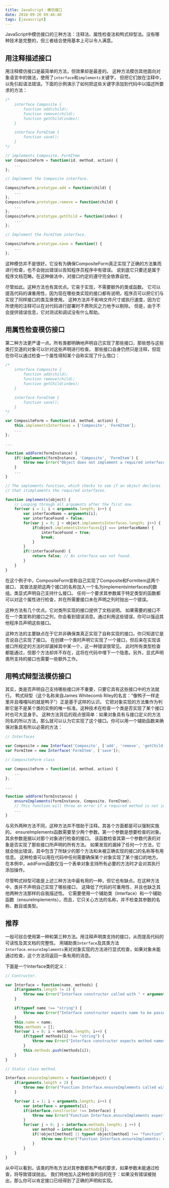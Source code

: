 ```yaml
---
title: JavaScript：模仿接口
date: 2018-09-26 09:46:40
tags: [javascript]
---
```


JavaScript中模仿接口的三种方法：注释法、属性检查法和鸭式辩型法。没有哪种技术是完整的，但三者结合使用基本上可以令人满意。

## 用注释描述接口

用注释模仿接口是最简单的方法，但效果却是最差的。
这种方法模仿其他面向对象语言中的做法，使用了`interface`和`implements`关键字，
但把它们放在注释中，以免引起语法错误。下面的示例演示了如何把这些关键字添加到代码中以描述所要求的方法：

```javascript
/*
    interface Composite {
        function add(child);
        function remove(child);
        function getChild(index);
    }

    interface FormItem {
        function save();
    }
*/

// implements Composite, FormItem
var CompositeForm = function(id, method, action) {
    ...
};

// Implement the Composite interface.

CompositeForm.prototype.add = function(child) {
    ...
};
CompositeForm.prototype.remove = function(child) {
    ...
};
CompositeForm.prototype.getChild = function(index) {
    ...
};

// Implement the FormItem interface.

CompositeForm.prototype.save = function() {
    ...
};
```

这种模仿并不是很好。它没有为确保CompositeForm真正实现了正确的方法集而进行检查，也不会抛出错误以告知程序员程序中有错误。
说到底它只要还是属于程序文档范畴。在这种做法中，对接口约定的遵守完全依靠自觉。

尽管如此。这种方法也有其优点。它易于实现，不需要额外的类或函数。
它可以提高代码的课重用性，因为现在哪些类实现的接口都有说明，程序员可以把它们与实现了同样接口的类互换使用。
这种方法并不影响文件尺寸或执行速度，因为它所使用的注释可以在对代码进行部署时不费吹灰之力地予以剔除。
但是，由于不会提供错误信息，它对测试和调试没有什么帮助。

<!--more-->

## 用属性检查模仿接口

第二种方法更严谨一点。所有类都明确地声明自己实现了那些接口，那些想与这些类打交道的对象可以针对这些声明进行检查。
那些接口自身仍然只是注释，但现在你可以通过检查一个属性得知某个自称实现了什么借口：

```javascript
/*
    interface Composite {
        function add(child);
        function remove(child);
        function getChild(index);
    }

    interface FormItem {
        function save();
    }
*/

var CompositeForm = function(id, method, action) {
    this.implementsInterfaces = ['Composite', 'FormItem'];
    ...
};

...

function addForm(formInstance) {
    if(!implements(formInstance, 'Composite', 'FormItem') {
        throw new Error("Object does not implement a required interface.");
    }
    ...
}

// The implements function, which checks to see if an object declares
// that itimplaments the required interfaces.

function implements(object) {
    // Looping through all arguments after the first one.
    for(var i = 1; i < arguments.length; i++) {
        var interfaceName = arguments[i];
        var interfaceFound = false;
        for(var j = 0; j < object.implementsInterfaces.length; j++) {
            if(object.implementsInterfaces[j] === interfaceName) {
                interfaceFound = true;
                break;
            }
        }
        if(!interfaceFound) {
            return false; // An interface was not found.
        }
    }
}
```

在这个例子中，CompositeForm宣称自己实现了Composite和FormItem这两个接口，
其做法是把这两个接口的名称加入一个名为implementsInterfaces的数组。类显式声明自己支持什么接口。
任何一个要求其参数属于特定类型的函数都可以对这个属性进行检查，并在所需要接口未在声明之列时抛出一个错误。

这种方法有几个优点。它对类所实现的接口提供了文档说明。
如果需要的接口不在一个类宣称的接口之列，你会看到错误消息。通过利用这些错误，你可以强迫其他程序员声明这些接口。

这种方法的主要缺点在于它并非确保类真正实现了自称实现的接口。你只知道它是否说自己实现了接口。
在创建一个类时声明它实现了一个接口，但后来在实现该接口所规定的方法时却漏掉其中某一个，这一种错误很常见。
此时所有类型检查都能通过，但那个方法却并不存在，这将在代码中埋下一个隐患。另外，显式声明类所支持的接口也需要一些额外工作。

## 用鸭式辩型法模仿接口

其实，类是否声明自己支持哪些接口并不重要，只要它具有这些接口中的方法就行。
鸭式辩型（这个名称来自James Whitecomb Riley的名言：“像鸭子一样走里并且嘎嘎叫的就是鸭子”）正是基于这样的认识。
它把对象实现的方法集作为判断它是不是某个类的实例的唯一标准。这种技术在检查一个类是否实现了某个接口时也可大显身手。
这种方法背后的观点很简单：如果对象具有与接口定义的方法同名的所以方法，那么就可以认为它实现了这个接口。你可以用一个辅助函数来确保对象具有所以必需的方法：

```javascript
// Interfaces

var Composite = new Interface('Composite', ['add', 'remove', 'getChild']);
var FormItem = new Interface('FormItem', ['save']);

// CompositeForm class

var CompositeForm = function(id, method, action) {
    ...
};

...

function addForm(formInstance) {
    ensureImplements(formInstance, Composite, FormItem);
    // This function will throw an error if a required method is not implemented.
    ...
}
```

与另外两种方法不同，这种方法并不借助于注释。其各个方面都是可以强制实施的。
ensureImplements函数需要至少两个参数。第一个参数是想要检查的对象。其余参数是据以对那个对象进行检查的接口。
该函数检查其第一个参数代表的对象是否实现了那些接口所声明的所有方法。
如果发现的漏掉了任何一个方法，它就会抛出错误，其中包含了所缺少的那个方法和未被正确实现的接口的名称等有用信息。
这种检查可以用在代码中任何需要确保某个对象实现了某个接口的地方。在本例中，addForm函数仅当一个表单对象支持所有必要的方法时才会对其执行添加操作。

尽管鸭式辩型可能是上述三种方法中最有用的一种，但它也有缺点。在这种方法中，类并不声明自己实现了哪些接口，
这降低了代码的可重用性，并且也缺乏其他两种方法那样的自我描述性。
它需要使用一个辅助类（Interface）和一个辅助函数（ensureImplements）。而且，它只关心方法的名称，并不检查其参数的名称、数目或类型。

## 推荐

一般可综合使用第一种和第三种方法。用注释声明类支持的接口，从而提高代码的可读性及其文档的完整性。
用辅助类`Interface`及其类方法`Interface.ensureImplaments`来对对象实现的方法进行显式检查，如果对象未能通过检查，这个方法将返回一条有用的消息。

下面是一个Interface类的定义：

```javascript
// Contructor.

var Interface = function(name, methods) {
    if(arguments.length != 2) {
        throw new Error("Interface constructor called with " + arguments.length + " arguments, but expected exactly 2.");
    }

    if(typeof name !== "string") {
        throw new Error("Interface constructor expects name to be passed in as a string.");
    }
    this.name = name;
    this.methods = [];
    for(var i = 0; i < methods.length; i++) {
        if(typeof methods[i] !== "string") {
            throw new Error("Interface constructor expects method names to be passed in as a string.");
        }
        this.methods.push(methods[i]);
    }
}

// Static class method.

Interface.ensureImplements = function(object) {
    if(arguments.length < 2) {
        throw new Error("Function Interface.ensureImplements called with " + arguments.length + " arguments, but expected at least 2.");
    }

    for(var i = 1; i < arguments.length; i++) {
        var interface = arguments[i];
        if(interface.constructor !== Interface) {
            throw new Error("Function Interface.ensureImplements expects arguments two and above to be instances of Interface.");
        }
        for(var j = 0; j < interface.methods.length; j ++) {
            var method = interface.methods[j];
            if(!object[method] || typeof object[method] !== "function") {
                throw new Error("Function Interface.ensureImplements: object does not implement the " + interface.name + " interface. Method " + method + " was not found.");
            }
        }
    }
}
```

从中可以看到，该类的所有方法对其参数都有严格的要求，如果参数未能通过检查，将导致错误抛出。
我们特地加入这种检查的目的在于：如果没有错误被抛出，那么你可以肯定接口已经得到了正确的声明和实现。
